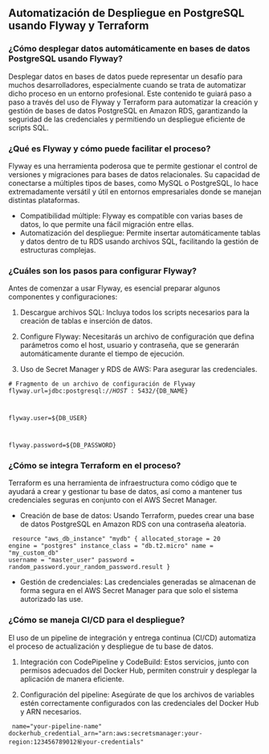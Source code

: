 <h2 align="left"> Automatización de Despliegue en PostgreSQL usando Flyway y Terraform </h2>

<h3 align="left"> ¿Cómo desplegar datos automáticamente en bases de datos PostgreSQL usando Flyway? </h3>

<p align="left"> Desplegar datos en bases de datos puede representar un desafío para muchos desarrolladores, especialmente cuando se trata de automatizar dicho proceso en un entorno profesional. Este contenido te guiará paso a paso a través del uso de Flyway y Terraform para automatizar la creación y gestión de bases de datos PostgreSQL en Amazon RDS, garantizando la seguridad de las credenciales y permitiendo un despliegue eficiente de scripts SQL. </p>

<h3 align="left"> ¿Qué es Flyway y cómo puede facilitar el proceso? </h3>

<p align="left"> Flyway es una herramienta poderosa que te permite gestionar el control de versiones y migraciones para bases de datos relacionales. Su capacidad de conectarse a múltiples tipos de bases, como MySQL o PostgreSQL, lo hace extremadamente versátil y útil en entornos empresariales donde se manejan distintas plataformas.

* Compatibilidad múltiple: Flyway es compatible con varias bases de datos, lo que permite una fácil migración entre ellas.
* Automatización del despliegue: Permite insertar automáticamente tablas y datos dentro de tu RDS usando archivos SQL, facilitando la gestión de estructuras complejas. </p>

<h3 align="left"> ¿Cuáles son los pasos para configurar Flyway? </h3>

<p align="left"> Antes de comenzar a usar Flyway, es esencial preparar algunos componentes y configuraciones:

1. Descargue archivos SQL: Incluya todos los scripts necesarios para la creación de tablas e inserción de datos.

2. Configure Flyway: Necesitarás un archivo de configuración que defina parámetros como el host, usuario y contraseña, que se generarán automáticamente durante el tiempo de ejecución.

3. Uso de Secret Manager y RDS de AWS: Para asegurar las credenciales.

<code># Fragmento de un archivo de configuración de Flyway
flyway.url=jdbc:postgresql://${HOST}:5432/${DB_NAME}

flyway.user=${DB_USER}

flyway.password=${DB_PASSWORD} </code>

 </p>

<h3 align="left"> ¿Cómo se integra Terraform en el proceso? </h3>

<p align="left"> Terraform es una herramienta de infraestructura como código que te ayudará a crear y gestionar tu base de datos, así como a mantener tus credenciales seguras en conjunto con el AWS Secret Manager.

* Creación de base de datos: Usando Terraform, puedes crear una base de datos PostgreSQL en Amazon RDS con una contraseña aleatoria.

<code> resource "aws_db_instance" "mydb" {
  allocated_storage    = 20
  engine               = "postgres"
  instance_class       = "db.t2.micro"
  name                 = "my_custom_db"
  username             = "master_user"
  password             = random_password.your_random_password.result
} 
</code>

* Gestión de credenciales: Las credenciales generadas se almacenan de forma segura en el AWS Secret Manager para que solo el sistema autorizado las use. </p>

<h3 align="left"> ¿Cómo se maneja CI/CD para el despliegue? </h3>

<p align="left"> El uso de un pipeline de integración y entrega continua (CI/CD) automatiza el proceso de actualización y despliegue de tu base de datos.

1. Integración con CodePipeline y CodeBuild: Estos servicios, junto con permisos adecuados del Docker Hub, permiten construir y desplegar la aplicación de manera eficiente.

2. Configuración del pipeline: Asegúrate de que los archivos de variables estén correctamente configurados con las credenciales del Docker Hub y ARN necesarios.

<code> name="your-pipeline-name"
dockerhub_credential_arn="arn:aws:secretsmanager:your-region:123456789012:secret:your-credentials"
</code>

</p>

